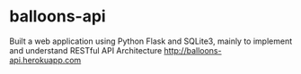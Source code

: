 # balloons-api
Built a web application using Python Flask and SQLite3, mainly to implement and understand RESTful API Architecture
http://balloons-api.herokuapp.com
